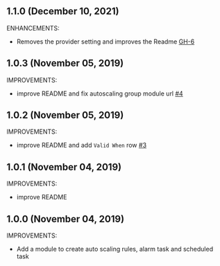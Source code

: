 ## 1.1.0 (December 10, 2021)

ENHANCEMENTS:

- Removes the provider setting and improves the Readme [GH-6](https://github.com/terraform-alicloud-modules/terraform-alicloud-autoscaling-rule/pull/6)

## 1.0.3 (November 05, 2019)

IMPROVEMENTS:

- improve README and fix autoscaling group module url [#4](https://github.com/terraform-alicloud-modules/terraform-alicloud-autoscaling-rule/pull/4)

## 1.0.2 (November 05, 2019)

IMPROVEMENTS:

- improve README and add `Valid When` row [#3](https://github.com/terraform-alicloud-modules/terraform-alicloud-autoscaling-rule/pull/3)

## 1.0.1 (November 04, 2019)

IMPROVEMENTS:

- improve README

## 1.0.0 (November 04, 2019)

IMPROVEMENTS:

- Add a module to create auto scaling rules, alarm task and scheduled task



